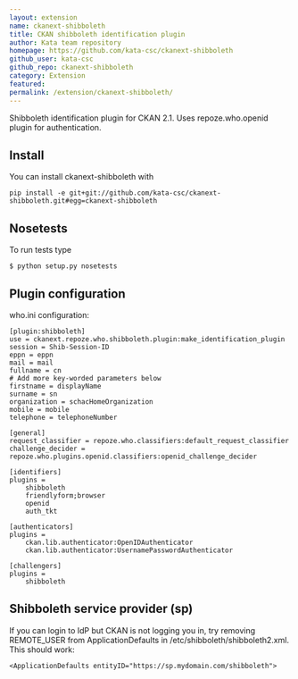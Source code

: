 ```yaml
---
layout: extension
name: ckanext-shibboleth
title: CKAN shibboleth identification plugin
author: Kata team repository
homepage: https://github.com/kata-csc/ckanext-shibboleth
github_user: kata-csc
github_repo: ckanext-shibboleth
category: Extension
featured: 
permalink: /extension/ckanext-shibboleth/
---
```



Shibboleth identification plugin for CKAN 2.1. Uses repoze.who.openid plugin for authentication.

Install
-------

You can install ckanext-shibboleth with

	pip install -e git+git://github.com/kata-csc/ckanext-shibboleth.git#egg=ckanext-shibboleth
	
Nosetests
---------

To run tests type

	$ python setup.py nosetests
	
Plugin configuration
--------------------

who.ini configuration:

	[plugin:shibboleth]
    use = ckanext.repoze.who.shibboleth.plugin:make_identification_plugin
    session = Shib-Session-ID
    eppn = eppn
    mail = mail
    fullname = cn
    # Add more key-worded parameters below
    firstname = displayName
    surname = sn
    organization = schacHomeOrganization
    mobile = mobile
    telephone = telephoneNumber

	[general]
	request_classifier = repoze.who.classifiers:default_request_classifier
	challenge_decider = repoze.who.plugins.openid.classifiers:openid_challenge_decider

	[identifiers]
	plugins =
		shibboleth
		friendlyform;browser
		openid
		auth_tkt

	[authenticators]
	plugins = 
		ckan.lib.authenticator:OpenIDAuthenticator
		ckan.lib.authenticator:UsernamePasswordAuthenticator

	[challengers]
	plugins =
		shibboleth

Shibboleth service provider (sp)
-------------

If you can login to IdP but CKAN is not logging you in, try removing REMOTE_USER from 
ApplicationDefaults in /etc/shibboleth/shibboleth2.xml. This should work:

	<ApplicationDefaults entityID="https://sp.mydomain.com/shibboleth">


